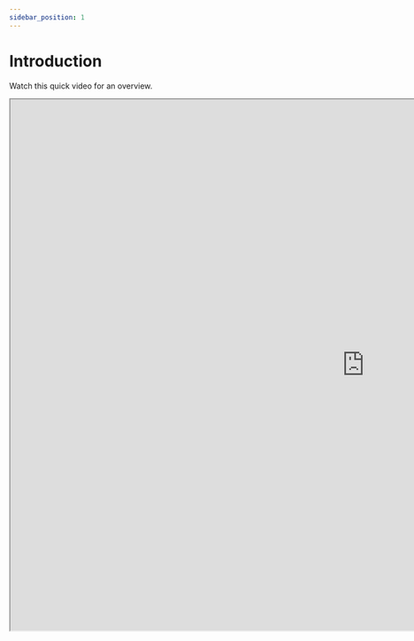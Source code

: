 ```yaml
---
sidebar_position: 1
---
```


# Introduction
Watch this quick video for an overview.

<iframe src="https://drive.google.com/file/d/1bp23F9QQyMYaBRA9rfydMP6PXC_G33Iz/preview" width="1280" height="960" allow="autoplay"></iframe>